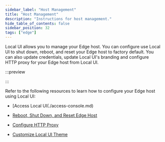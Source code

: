 ```yaml
---
sidebar_label: "Host Management"
title: "Host Management"
description: "Instructions for host management."
hide_table_of_contents: false
sidebar_position: 32
tags: ["edge"]
---
```


Local UI allows you to manage your Edge host. You can configure use Local UI to shut down, reboot, and reset your Edge
host to factory default. You can also update credentials, update Local UI's branding and configure HTTP proxy for your
Edge host from Local UI.

:::preview

:::

Refer to the following resources to learn how to configure your Edge host using Local UI:

- [Access Local UI(./access-console.md)

- [Reboot, Shut Down, and Reset Edge Host](./reset-reboot.md)

- [Configure HTTP Proxy](./configure-proxy.md)

- [Customize Local UI Theme](./theming.md)
